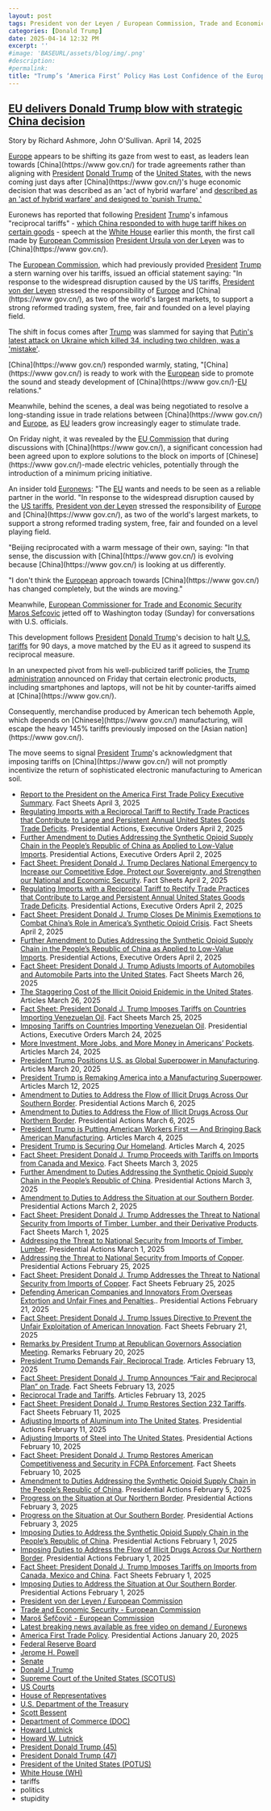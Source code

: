 ```yaml
---
layout: post
tags: President von der Leyen / European Commission, Trade and Economic Security - European Commission, Maroš Šefčovič - European Commission, Latest breaking news available as free video on demand / Euronews, America First Trade Policy. Presidential Actions January 20 2025, Federal Reserve Board, Jerome H. Powell, Senate, Donald J Trump, Supreme Court of the United States (SCOTUS), US Courts, House of Representatives, U.S. Department of the Treasury, Scott Bessent, Department of Commerce (DOC), Howard Lutnick, Howard W. Lutnick, President Donald Trump (45), President Donald Trump (47), President of the United States (POTUS), White House (WH), tariffs, politics, stupidity]
categories: [Donald Trump]
date: 2025-04-14 12:32 PM
excerpt: ''
#image: 'BASEURL/assets/blog/img/.png'
#description:
#permalink:
title: "Trump’s ‘America First’ Policy Has Lost Confidence of the European Union 🇪🇺"
---
```


## [EU delivers Donald Trump blow with strategic China decision](https://the-express.com/news/world-news/168980/von-der-leyen-s-first-call-after-trump-s-reciprocal-tariffs-speech-china-168980)
  
Story by Richard Ashmore, John O'Sullivan. April 14, 2025

[Europe](https://commission.europa.eu/) appears to be shifting its gaze from west to east, as leaders lean towards [China](https://www gov.cn/) for trade agreements rather than aligning with [President](https://www.whitehouse.gov/) [Donald Trump](https://www.donaldjtrump.com/) of the [United States](https://www.usa.gov/), with the news coming just days after [China](https://www gov.cn/)'s huge economic decision that was described as an 'act of hybrid warfare' and [described as an 'act of hybrid warfare' and designed to 'punish Trump.'](https://www.the-express.com/news/us-news/168910/china-s-british-steel-decision-act-hybrid-warfare-designed-punish-uk)

Euronews has reported that following [President](https://www.whitehouse.gov/) [Trump](https://www.donaldjtrump.com/)'s infamous "reciprocal tariffs" - [which China responded to with huge tariff hikes on certain goods](https://www.the-express.com/news/world-news/168758/china-donald-trump-increases-tariffs-us-goods-125) - speech at the [White House](https://www.whitehouse.gov/) earlier this month, the first call made by [European Commission](https://commission.europa.eu/) [President Ursula von der Leyen](https://commission.europa.eu/about/organisation/president_en) was to [China](https://www gov.cn/).

The [European Commission](https://commission.europa.eu/index_en), which had previously provided [President](https://www.whitehouse.gov/) [Trump](https://www.donaldjtrump.com/) a stern warning over his tariffs, issued an official statement saying: "In response to the widespread disruption caused by the US tariffs, [President von der Leyen](https://commission.europa.eu/about/organisation/president_en) stressed the responsibility of [Europe](https://commission.europa.eu/) and [China](https://www gov.cn/), as two of the world's largest markets, to support a strong reformed trading system, free, fair and founded on a level playing field.

The shift in focus comes after [Trump](https://www.donaldjtrump.com/) was slammed for saying that [Putin's latest attack on Ukraine which killed 34, including two children, was a 'mistake'](https://www.the-express.com/news/world-news/168983/donald-trump-s-response-putin-s-slaughter-ukrainian-children-slammed-preposterous).

[China](https://www gov.cn/) responded warmly, stating, "[China](https://www gov.cn/) is ready to work with the [European](https://commission.europa.eu/) side to promote the sound and steady development of [China](https://www gov.cn/)-[EU](https://commission.europa.eu/) relations."

Meanwhile, behind the scenes, a deal was being negotiated to resolve a long-standing issue in trade relations between [China](https://www gov.cn/) and [Europe](https://commission.europa.eu/), as [EU](https://commission.europa.eu/) leaders grow increasingly eager to stimulate trade.

On Friday night, it was revealed by the [EU Commission](https://commission.europa.eu/) that during discussions with [China](https://www gov.cn/), a significant concession had been agreed upon to explore solutions to the block on imports of [Chinese](https://www gov.cn/)-made electric vehicles, potentially through the introduction of a minimum pricing initiative.

An insider told [Euronews](https://www.euronews.com/): "The [EU](https://commission.europa.eu/) wants and needs to be seen as a reliable partner in the world. "In response to the widespread disruption caused by the [US tariffs](https://www.whitehouse.gov/presidential-actions/2025/01/america-first-trade-policy/), [President von der Leyen](https://commission.europa.eu/about/organisation/president_en) stressed the responsibility of [Europe](https://commission.europa.eu/) and [China](https://www gov.cn/), as two of the world's largest markets, to support a strong reformed trading system, free, fair and founded on a level playing field.

"Beijing reciprocated with a warm message of their own, saying: "In that sense, the discussion with [China](https://www gov.cn/) is evolving because [China](https://www gov.cn/) is looking at us differently.

"I don't think the [European](https://commission.europa.eu/) approach towards [China](https://www gov.cn/) has changed completely, but the winds are moving."

Meanwhile, [European Commissioner for Trade and Economic Security](https://commission.europa.eu/about/departments-and-executive-agencies/trade-and-economic-security_en) [Maros Sefcovic](https://commission.europa.eu/about/organisation/college-commissioners/maros-sefcovic_en) jetted off to Washington today (Sunday) for conversations with U.S. officials.

This development follows [President](https://www.whitehouse.gov/) [Donald Trump](https://www.donaldjtrump.com/)'s decision to halt [U.S. tariffs](https://www.whitehouse.gov/presidential-actions/2025/01/america-first-trade-policy/) for 90 days, a move matched by the EU as it agreed to suspend its reciprocal measure.

In an unexpected pivot from his well-publicized tariff policies, the [Trump](https://www.donaldjtrump.com/) [administration](https://www.whitehouse.gov/administration/) announced on Friday that certain electronic products, including smartphones and laptops, will not be hit by counter-tariffs aimed at [China](https://www gov.cn/).

Consequently, merchandise produced by American tech behemoth Apple, which depends on [Chinese](https://www gov.cn/) manufacturing, will escape the heavy 145% tariffs previously imposed on the [Asian nation](https://www gov.cn/).

The move seems to signal [President](https://www.whitehouse.gov/) [Trump](https://www.donaldjtrump.com/)'s acknowledgment that imposing tariffs on [China](https://www gov.cn/) will not promptly incentivize the return of sophisticated electronic manufacturing to American soil.

- [Report to the President on the America First Trade Policy Executive Summary](https://www.whitehouse.gov/fact-sheets/2025/04/report-to-the-president-on-the-america-first-trade-policy-executive-summary/). Fact Sheets April 3, 2025
- [Regulating Imports with a Reciprocal Tariff to Rectify Trade Practices that Contribute to Large and Persistent Annual United States Goods Trade Deficits](https://www.whitehouse.gov/presidential-actions/2025/04/regulating-imports-with-a-reciprocal-tariff-to-rectify-trade-practices-that-contribute-to-large-and-persistent-annual-united-states-goods-trade-deficits/). Presidential Actions, Executive Orders April 2, 2025
- [Further Amendment to Duties Addressing the Synthetic Opioid Supply Chain in the People’s Republic of China as Applied to Low-Value Imports](https://www.whitehouse.gov/presidential-actions/2025/04/further-amendment-to-duties-addressing-the-synthetic-opioid-supply-chain-in-the-peoples-republic-of-china-as-applied-to-low-value-imports/). Presidential Actions, Executive Orders April 2, 2025
- [Fact Sheet: President Donald J. Trump Declares National Emergency to Increase our Competitive Edge, Protect our Sovereignty, and Strengthen our National and Economic Security](https://www.whitehouse.gov/fact-sheets/2025/04/fact-sheet-president-donald-j-trump-declares-national-emergency-to-increase-our-competitive-edge-protect-our-sovereignty-and-strengthen-our-national-and-economic-security/). Fact Sheets April 2, 2025
- [Regulating Imports with a Reciprocal Tariff to Rectify Trade Practices that Contribute to Large and Persistent Annual United States Goods Trade Deficits](https://www.whitehouse.gov/presidential-actions/2025/04/regulating-imports-with-a-reciprocal-tariff-to-rectify-trade-practices-that-contribute-to-large-and-persistent-annual-united-states-goods-trade-deficits/). Presidential Actions, Executive Orders April 2, 2025
- [Fact Sheet: President Donald J. Trump Closes De Minimis Exemptions to Combat China’s Role in America’s Synthetic Opioid Crisis](https://www.whitehouse.gov/fact-sheets/2025/04/fact-sheet-president-donald-j-trump-closes-de-minimis-exemptions-to-combat-chinas-role-in-americas-synthetic-opioid-crisis/). Fact Sheets April 2, 2025
- [Further Amendment to Duties Addressing the Synthetic Opioid Supply Chain in the People’s Republic of China as Applied to Low-Value Imports](https://www.whitehouse.gov/presidential-actions/2025/04/further-amendment-to-duties-addressing-the-synthetic-opioid-supply-chain-in-the-peoples-republic-of-china-as-applied-to-low-value-imports/). Presidential Actions, Executive Orders April 2, 2025
- [Fact Sheet: President Donald J. Trump Adjusts Imports of Automobiles and Automobile Parts into the United States](https://www.whitehouse.gov/fact-sheets/2025/03/fact-sheet-president-donald-j-trump-adjusts-imports-of-automobiles-and-automobile-parts-into-the-united-states/). Fact Sheets March 26, 2025
- [The Staggering Cost of the Illicit Opioid Epidemic in the United States](https://www.whitehouse.gov/articles/2025/03/the-staggering-cost-of-the-illicit-opioid-epidemic-in-the-united-states/). Articles March 26, 2025
- [Fact Sheet: President Donald J. Trump Imposes Tariffs on Countries Importing Venezuelan Oil](https://www.whitehouse.gov/fact-sheets/2025/03/fact-sheet-president-donald-j-trump-imposes-tariffs-on-countries-importing-venezuelan-oil/). Fact Sheets March 25, 2025
- [Imposing Tariffs on Countries Importing Venezuelan Oil](https://www.whitehouse.gov/presidential-actions/2025/03/imposing-tariffs-on-countries-importing-venezuelan-oil/). Presidential Actions, Executive Orders March 24, 2025
- [More Investment, More Jobs, and More Money in Americans’ Pockets](https://www.whitehouse.gov/articles/2025/03/more-investment-more-jobs-and-more-money-in-americans-pockets/). Articles March 24, 2025
- [President Trump Positions U.S. as Global Superpower in Manufacturing](https://www.whitehouse.gov/articles/2025/03/president-trump-positions-u-s-as-global-superpower-in-manufacturing/). Articles March 20, 2025
- [President Trump is Remaking America into a Manufacturing Superpower](https://www.whitehouse.gov/articles/2025/03/president-trump-is-remaking-america-into-a-manufacturing-superpower/). Articles March 12, 2025
- [Amendment to Duties to Address the Flow of Illicit Drugs Across Our Southern Border](https://www.whitehouse.gov/presidential-actions/2025/03/amendment-to-duties-to-address-the-flow-of-illicit-drugs-across-our-southern-border/). Presidential Actions March 6, 2025
- [Amendment to Duties to Address the Flow of Illicit Drugs Across Our Northern Border](https://www.whitehouse.gov/presidential-actions/2025/03/amendment-to-duties-to-address-the-flow-of-illicit-drugs-across-our-northern-border-0c3c/). Presidential Actions March 6, 2025
- [President Trump is Putting American Workers First — And Bringing Back American Manufacturing](https://www.whitehouse.gov/articles/2025/03/president-trump-is-putting-american-workers-first-and-bringing-back-american-manufacturing/). Articles March 4, 2025
- [President Trump is Securing Our Homeland](https://www.whitehouse.gov/articles/2025/03/president-trump-is-securing-our-homeland/). Articles March 4, 2025
- [Fact Sheet: President Donald J. Trump Proceeds with Tariffs on Imports from Canada and Mexico](https://www.whitehouse.gov/fact-sheets/2025/03/fact-sheet-president-donald-j-trump-proceeds-with-tariffs-on-imports-from-canada-and-mexico/). Fact Sheets March 3, 2025
- [Further Amendment to Duties Addressing the Synthetic Opioid Supply Chain in the People’s Republic of China](https://www.whitehouse.gov/presidential-actions/2025/03/further-amendment-to-duties-addressing-the-synthetic-opioid-supply-chain-in-the-peoples-republic-of-china/). Presidential Actions March 3, 2025
- [Amendment to Duties to Address the Situation at our Southern Border](https://www.whitehouse.gov/presidential-actions/2025/03/amendment-to-duties-to-address-the-situation-at-our-southern-border/). Presidential Actions March 2, 2025
- [Fact Sheet: President Donald J. Trump Addresses the Threat to National Security from Imports of Timber, Lumber, and their Derivative Products](https://www.whitehouse.gov/fact-sheets/2025/03/fact-sheet-president-donald-j-trump-addresses-the-threat-to-national-security-from-imports-of-timber-lumber-and-their-derivative-products/). Fact Sheets March 1, 2025
- [Addressing the Threat to National Security from Imports of Timber, Lumber](https://www.whitehouse.gov/presidential-actions/2025/03/addressing-the-threat-to-national-security-from-imports-of-timber-lumber/). Presidential Actions March 1, 2025
- [Addressing the Threat to National Security from Imports of Copper](https://www.whitehouse.gov/presidential-actions/2025/02/addressing-the-threat-to-nationalsecurity-from-imports-of-copper/). Presidential Actions February 25, 2025
- [Fact Sheet: President Donald J. Trump Addresses the Threat to National Security from Imports of Copper](https://www.whitehouse.gov/fact-sheets/2025/02/fact-sheet-president-donald-j-trump-addresses-the-threat-to-national-security-from-imports-of-copper/). Fact Sheets February 25, 2025
- [Defending American Companies and Innovators From Overseas Extortion and Unfair Fines and Penalties](https://www.whitehouse.gov/presidential-actions/2025/02/defending-american-companies-and-innovators-from-overseas-extortion-and-unfair-fines-and-penalties/).. Presidential Actions February 21, 2025
- [Fact Sheet: President Donald J. Trump Issues Directive to Prevent the Unfair Exploitation of American Innovation](https://www.whitehouse.gov/fact-sheets/2025/02/fact-sheet-president-donald-j-trump-issues-directive-to-prevent-the-unfair-exploitation-of-american-innovation/). Fact Sheets February 21, 2025
- [Remarks by President Trump at Republican Governors Association Meeting](https://www.whitehouse.gov/remarks/2025/02/remarks-by-president-trump-at-republican-governors-association-meeting/). Remarks February 20, 2025
- [President Trump Demands Fair, Reciprocal Trade](https://www.whitehouse.gov/articles/2025/02/president-trump-demands-fair-reciprocal-trade/). Articles February 13, 2025
- [Fact Sheet: President Donald J. Trump Announces “Fair and Reciprocal Plan” on Trade](https://www.whitehouse.gov/fact-sheets/2025/02/fact-sheet-president-donald-j-trump-announces-fair-and-reciprocal-plan-on-trade/). Fact Sheets February 13, 2025
- [Reciprocal Trade and Tariffs](https://www.whitehouse.gov/articles/2025/02/reciprocal-trade-and-tariffs/). Articles February 13, 2025
- [Fact Sheet: President Donald J. Trump Restores Section 232 Tariffs](https://www.whitehouse.gov/fact-sheets/2025/02/fact-sheet-president-donald-j-trump-restores-section-232-tariffs/). Fact Sheets February 11, 2025
- [Adjusting Imports of Aluminum into The United States](https://www.whitehouse.gov/presidential-actions/2025/02/adjusting-imports-of-aluminum-into-the-united-states/). Presidential Actions February 11, 2025
- [Adjusting Imports of Steel into The United States](https://www.whitehouse.gov/presidential-actions/2025/02/adjusting-imports-of-steel-into-the-united-states/). Presidential Actions February 10, 2025
- [Fact Sheet: President Donald J. Trump Restores American Competitiveness and Security in FCPA Enforcement](https://www.whitehouse.gov/fact-sheets/2025/02/fact-sheet-president-donald-j-trump-restores-american-competitiveness-and-security-in-fcpa-enforcement/). Fact Sheets February 10, 2025
- [Amendment to Duties Addressing the Synthetic Opioid Supply Chain in the People’s Republic of China](https://www.whitehouse.gov/presidential-actions/2025/02/amendment-to-duties-addressing-the-synthetic-opioid-supply-chain-in-the-peoples-republic-of-china/). Presidential Actions February 5, 2025
- [Progress on the Situation at Our Northern Border](https://www.whitehouse.gov/presidential-actions/2025/02/progress-on-the-situation-at-our-northern-border/). Presidential Actions February 3, 2025
- [Progress on the Situation at Our Southern Border](https://www.whitehouse.gov/presidential-actions/2025/02/progress-on-the-situation-at-our-southern-border/). Presidential Actions February 3, 2025
- [Imposing Duties to Address the Synthetic Opioid Supply Chain in the People’s Republic of China](https://www.whitehouse.gov/presidential-actions/2025/02/imposing-duties-to-address-the-synthetic-opioid-supply-chain-in-the-peoples-republic-of-china/). Presidential Actions February 1, 2025
- [Imposing Duties to Address the Flow of Illicit Drugs Across Our Northern Border](https://www.whitehouse.gov/presidential-actions/2025/02/imposing-duties-to-address-the-flow-of-illicit-drugs-across-our-national-border/). Presidential Actions February 1, 2025
- [Fact Sheet: President Donald J. Trump Imposes Tariffs on Imports from Canada, Mexico and China](https://www.whitehouse.gov/fact-sheets/2025/02/fact-sheet-president-donald-j-trump-imposes-tariffs-on-imports-from-canada-mexico-and-china/). Fact Sheets February 1, 2025
- [Imposing Duties to Address the Situation at Our Southern Border](https://www.whitehouse.gov/presidential-actions/2025/02/imposing-duties-to-address-the-situation-at-our-southern-border/). Presidential Actions February 1, 2025
- [President von der Leyen / European Commission](https://commission.europa.eu/about/organisation/president_en)
- [Trade and Economic Security - European Commission](https://commission.europa.eu/about/departments-and-executive-agencies/trade-and-economic-security_en)
- [Maroš Šefčovič - European Commission](https://commission.europa.eu/about/organisation/college-commissioners/maros-sefcovic_en)
- [Latest breaking news available as free video on demand / Euronews](https://www.euronews.com/)
- [America First Trade Policy](https://www.whitehouse.gov/presidential-actions/2025/01/america-first-trade-policy/). Presidential Actions January 20, 2025
- [Federal Reserve Board](https://www.federalreserve.gov/)
- [Jerome H. Powell](https://www.federalreserve.gov/aboutthefed/bios/board/powell.htm)
- [Senate](https://www.senate.gov/)
- [Donald J Trump](https://www.donaldjtrump.com/)
- [Supreme Court of the United States (SCOTUS)](https://www.supremecourt.gov/)
- [US Courts](https://www.uscourts.gov/)
- [House of Representatives](https://www.house.gov/)
- [U.S. Department of the Treasury](https://home.treasury.gov/)
- [Scott Bessent](https://home.treasury.gov/about/general-information/officials/scott-bessent)
- [Department of Commerce (DOC)](https://www.commerce.gov/)
- [Howard Lutnick](https://www.commerce.gov/about/leadership/howard-lutnick)
- [Howard W. Lutnick](https://www.linkedin.com/in/howardwlutnick/)
- [President Donald Trump (45)](https://trumpwhitehouse.archives.gov/)
- [President Donald Trump (47)](https://www.whitehouse.gov/)
- [President of the United States (POTUS)](https://www.whitehouse.gov/)
- [White House (WH)](https://www.whitehouse.gov/)
- tariffs
- politics 
- stupidity 
